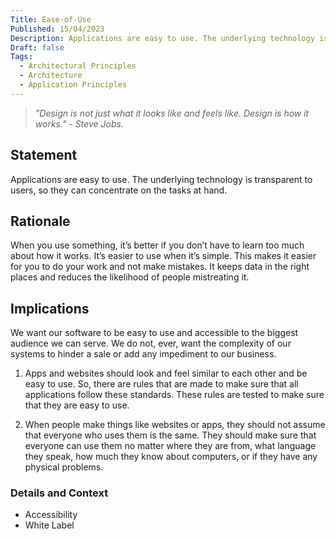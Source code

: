 ```yaml
---
Title: Ease-of-Use
Published: 15/04/2023
Description: Applications are easy to use. The underlying technology is transparent to users, so they can concentrate on the tasks at hand.
Draft: false
Tags:
  - Architectural Principles
  - Architecture
  - Application Principles
---
```


> *"Design is not just what it looks like and feels like. Design is how it works." - Steve Jobs.*

## Statement

Applications are easy to use. The underlying technology is transparent to users, so they can concentrate on the tasks at hand.

## Rationale

When you use something, it’s better if you don’t have to learn too much about how it works. It’s easier to use when it’s simple. This makes it easier for you to do your work and not make mistakes. It keeps data in the right places and reduces the likelihood of people mistreating it.

## Implications

We want our software to be easy to use and accessible to the biggest audience we can serve. We do not, ever, want the complexity of our systems to hinder a sale or add any impediment to our business.

1. Apps and websites should look and feel similar to each other and be easy to use. So, there are rules that are made to make sure that all applications follow these standards. These rules are tested to make sure that they are easy to use.

2. When people make things like websites or apps, they should not assume that everyone who uses them is the same. They should make sure that everyone can use them no matter where they are from, what language they speak, how much they know about computers, or if they have any physical problems.

### Details and Context

* Accessibility
* White Label
